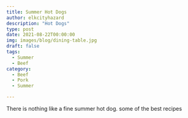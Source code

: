 ```yaml
---
title: Summer Hot Dogs
author: elkcityhazard
description: "Hot Dogs"
type: post
date: 2021-08-22T00:00:00
img: images/blog/dining-table.jpg
draft: false
tags: 
  - Summer
  - Beef
category:
  - Beef
  - Pork
  - Summer

---
```

There is nothing like a fine summer hot dog. some of the best recipes